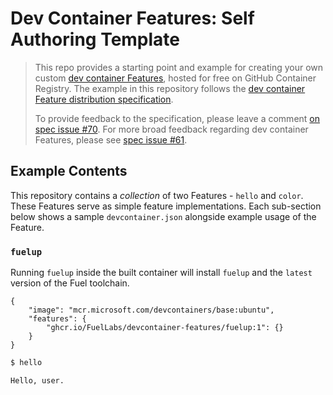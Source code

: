 # Dev Container Features: Self Authoring Template

> This repo provides a starting point and example for creating your own custom [dev container Features](https://containers.dev/implementors/features/), hosted for free on GitHub Container Registry.  The example in this repository follows the [dev container Feature distribution specification](https://containers.dev/implementors/features-distribution/).  
>
> To provide feedback to the specification, please leave a comment [on spec issue #70](https://github.com/devcontainers/spec/issues/70). For more broad feedback regarding dev container Features, please see [spec issue #61](https://github.com/devcontainers/spec/issues/61).

## Example Contents

This repository contains a _collection_ of two Features - `hello` and `color`. These Features serve as simple feature implementations.  Each sub-section below shows a sample `devcontainer.json` alongside example usage of the Feature.

### `fuelup`

Running `fuelup` inside the built container will install `fuelup` and the `latest` version of the Fuel toolchain.

```jsonc
{
    "image": "mcr.microsoft.com/devcontainers/base:ubuntu",
    "features": {
        "ghcr.io/FuelLabs/devcontainer-features/fuelup:1": {}
    }
}
```

```bash
$ hello

Hello, user.
```